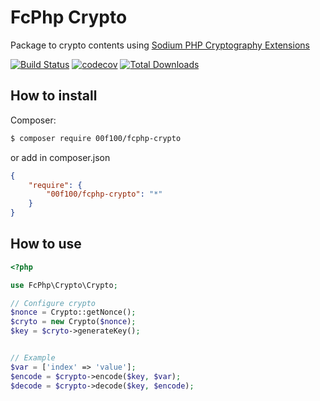 # FcPhp Crypto

Package to crypto contents using [Sodium PHP Cryptography Extensions](http://php.net/manual/en/intro.sodium.php)

[![Build Status](https://travis-ci.org/00F100/fcphp-crypto.svg?branch=master)](https://travis-ci.org/00F100/fcphp-crypto) [![codecov](https://codecov.io/gh/00F100/fcphp-crypto/branch/master/graph/badge.svg)](https://codecov.io/gh/00F100/fcphp-crypto) [![Total Downloads](https://poser.pugx.org/00F100/fcphp-crypto/downloads)](https://packagist.org/packages/00F100/fcphp-crypto)

## How to install

Composer:
```sh
$ composer require 00f100/fcphp-crypto
```

or add in composer.json
```json
{
	"require": {
		"00f100/fcphp-crypto": "*"
	}
}
```

## How to use

```php
<?php

use FcPhp\Crypto\Crypto;

// Configure crypto
$nonce = Crypto::getNonce();
$cryto = new Crypto($nonce);
$key = $cryto->generateKey();


// Example
$var = ['index' => 'value'];
$encode = $crypto->encode($key, $var);
$decode = $crypto->decode($key, $encode);

```